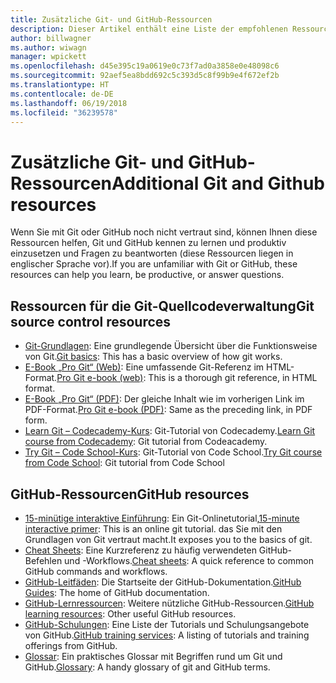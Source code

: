 ```yaml
---
title: Zusätzliche Git- und GitHub-Ressourcen
description: Dieser Artikel enthält eine Liste der empfohlenen Ressourcen für Git und GitHub, mit denen Sie sich optimal auf die Mitwirkung an docs.microsoft.com vorbereiten können.
author: billwagner
ms.author: wiwagn
manager: wpickett
ms.openlocfilehash: d45e395c19a0619e0c73f7ad0a3858e0e48098c6
ms.sourcegitcommit: 92aef5ea8bdd692c5c393d5c8f99b9e4f672ef2b
ms.translationtype: HT
ms.contentlocale: de-DE
ms.lasthandoff: 06/19/2018
ms.locfileid: "36239578"
---
```

# <a name="additional-git-and-github-resources"></a><span data-ttu-id="ec348-103">Zusätzliche Git- und GitHub-Ressourcen</span><span class="sxs-lookup"><span data-stu-id="ec348-103">Additional Git and Github resources</span></span>

<span data-ttu-id="ec348-104">Wenn Sie mit Git oder GitHub noch nicht vertraut sind, können Ihnen diese Ressourcen helfen, Git und GitHub kennen zu lernen und produktiv einzusetzen und Fragen zu beantworten (diese Ressourcen liegen in englischer Sprache vor).</span><span class="sxs-lookup"><span data-stu-id="ec348-104">If you are unfamiliar with Git or GitHub, these resources can help you learn, be productive, or answer questions.</span></span>

## <a name="git-source-control-resources"></a><span data-ttu-id="ec348-105">Ressourcen für die Git-Quellcodeverwaltung</span><span class="sxs-lookup"><span data-stu-id="ec348-105">Git source control resources</span></span>

- <span data-ttu-id="ec348-106">[Git-Grundlagen](https://go.microsoft.com/fwlink/?linkid=853939): Eine grundlegende Übersicht über die Funktionsweise von Git.</span><span class="sxs-lookup"><span data-stu-id="ec348-106">[Git basics](https://go.microsoft.com/fwlink/?linkid=853939): This has a basic overview of how git works.</span></span>
- <span data-ttu-id="ec348-107">[E-Book „Pro Git“ (Web)](https://go.microsoft.com/fwlink/?linkid=853940): Eine umfassende Git-Referenz im HTML-Format.</span><span class="sxs-lookup"><span data-stu-id="ec348-107">[Pro Git e-book (web)](https://go.microsoft.com/fwlink/?linkid=853940): This is a thorough git reference, in HTML format.</span></span>
- <span data-ttu-id="ec348-108">[E-Book „Pro Git“ (PDF)](https://progit2.s3.amazonaws.com/en/2016-03-22-f3531/progit-en.1084.pdf): Der gleiche Inhalt wie im vorherigen Link im PDF-Format.</span><span class="sxs-lookup"><span data-stu-id="ec348-108">[Pro Git e-book (PDF)](https://progit2.s3.amazonaws.com/en/2016-03-22-f3531/progit-en.1084.pdf): Same as the preceding link, in PDF form.</span></span>
- <span data-ttu-id="ec348-109">[Learn Git – Codecademy-Kurs](https://www.codecademy.com/learn/learn-git): Git-Tutorial von Codecademy.</span><span class="sxs-lookup"><span data-stu-id="ec348-109">[Learn Git course from Codecademy](https://www.codecademy.com/learn/learn-git): Git tutorial from Codeacademy.</span></span>
- <span data-ttu-id="ec348-110">[Try Git – Code School-Kurs](https://www.codeschool.com/courses/try-git): Git-Tutorial von Code School.</span><span class="sxs-lookup"><span data-stu-id="ec348-110">[Try Git course from Code School](https://www.codeschool.com/courses/try-git): Git tutorial from Code School</span></span>

## <a name="github-resources"></a><span data-ttu-id="ec348-111">GitHub-Ressourcen</span><span class="sxs-lookup"><span data-stu-id="ec348-111">GitHub resources</span></span>

- <span data-ttu-id="ec348-112">[15-minütige interaktive Einführung](https://try.github.io/): Ein Git-Onlinetutorial,</span><span class="sxs-lookup"><span data-stu-id="ec348-112">[15-minute interactive primer](https://try.github.io/): This is an online git tutorial.</span></span> <span data-ttu-id="ec348-113">das Sie mit den Grundlagen von Git vertraut macht.</span><span class="sxs-lookup"><span data-stu-id="ec348-113">It exposes you to the basics of git.</span></span>
- <span data-ttu-id="ec348-114">[Cheat Sheets](https://go.microsoft.com/fwlink/?linkid=853941): Eine Kurzreferenz zu häufig verwendeten GitHub-Befehlen und -Workflows.</span><span class="sxs-lookup"><span data-stu-id="ec348-114">[Cheat sheets](https://go.microsoft.com/fwlink/?linkid=853941): A quick reference to common GitHub commands and workflows.</span></span>
- <span data-ttu-id="ec348-115">[GitHub-Leitfäden](https://guides.github.com/): Die Startseite der GitHub-Dokumentation.</span><span class="sxs-lookup"><span data-stu-id="ec348-115">[GitHub Guides](https://guides.github.com/): The home of GitHub documentation.</span></span>
- <span data-ttu-id="ec348-116">[GitHub-Lernressourcen](https://help.github.com/articles/git-and-github-learning-resources/): Weitere nützliche GitHub-Ressourcen.</span><span class="sxs-lookup"><span data-stu-id="ec348-116">[GitHub learning resources](https://help.github.com/articles/git-and-github-learning-resources/): Other useful GitHub resources.</span></span>
- <span data-ttu-id="ec348-117">[GitHub-Schulungen](https://services.github.com/training/): Eine Liste der Tutorials und Schulungsangebote von GitHub.</span><span class="sxs-lookup"><span data-stu-id="ec348-117">[GitHub training services](https://services.github.com/training/): A listing of tutorials and training offerings from GitHub.</span></span>
- <span data-ttu-id="ec348-118">[Glossar](https://help.github.com/articles/github-glossary): Ein praktisches Glossar mit Begriffen rund um Git und GitHub.</span><span class="sxs-lookup"><span data-stu-id="ec348-118">[Glossary](https://help.github.com/articles/github-glossary): A handy glossary of git and GitHub terms.</span></span>
